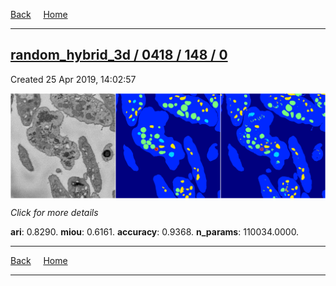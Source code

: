 
[Back](..)&nbsp;&nbsp;&nbsp;&nbsp;&nbsp;[Home](https://leapmanlab.github.io/snapshots)

---

<div class="summary"><a href="0"><h2>random_hybrid_3d / 0418 / 148 / 0</h2></a><p>Created 25 Apr 2019, 14:02:57
</p><a href="0"><img src="0/media/summary.png" align="center"></a><p>
<i>Click for more details</i>
</p></div>

**ari**: 0.8290. **miou**: 0.6161. **accuracy**: 0.9368. **n_params**: 110034.0000. 

---

[Back](..)&nbsp;&nbsp;&nbsp;&nbsp;&nbsp;[Home](https://leapmanlab.github.io/snapshots)

---